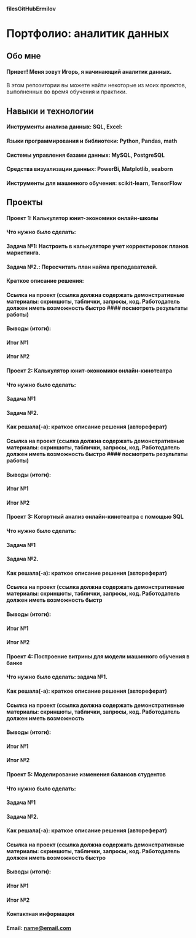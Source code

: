 #### filesGitHubErmilov
#       Портфолио: аналитик данных

##   Обо мне

#### Привет! Меня зовут Игорь, я начинающий аналитик данных.
В этом репозитории вы можете найти некоторые из моих проектов, выполненных во время обучения и практики.

##   Навыки и технологии
####    Инструменты анализа данных: SQL, Excel:
####    Языки программирования и библиотеки: Python, Pandas, math
####    Системы управления базами данных: MySQL, PostgreSQL
####    Средства визуализации данных: PowerBi, Matplotlib, seaborn
####    Инструменты для машинного обучения: scikit-learn, TensorFlow

##   Проекты

####    Проект 1: Калькулятор юнит-экономики онлайн-школы

####    Что нужно было сделать:

####       Задача №1:  Настроить в калькуляторе учет корректировок планов маркетинга.
####       Задача №2.: Пересчитать план найма преподавателей.
####    Краткое описание решения:

####    Ссылка на проект (ссылка должна содержать демонстративные материалы: скриншоты, таблички, запросы, код. Работодатель должен иметь возможность быстро ####    посмотреть результаты работы)

####    Выводы (итоги):

####    Итог №1
####    Итог №2

####    Проект 2: Калькулятор юнит-экономики онлайн-кинотеатра

####    Что нужно было сделать:

####    Задача №1
####    Задача №2.
####    Как решала(-а): краткое описание решения (автореферат)

####    Ссылка на проект (ссылка должна содержать демонстративные материалы: скриншоты, таблички, запросы, код. Работодатель должен иметь возможность быстро ####    посмотреть результаты работы)

####    Выводы (итоги):

####    Итог №1
####    Итог №2


####    Проект 3: Когортный анализ онлайн-кинотеатра с помощью SQL

####    Что нужно было сделать:

####    Задача №1
####    Задача №2.
####    Как решала(-а): краткое описание решения (автореферат)

####    Ссылка на проект (ссылка должна содержать демонстративные материалы: скриншоты, таблички, запросы, код. Работодатель должен иметь возможность быстр    

####    Выводы (итоги):

####    Итог №1
####    Итог №2

####    Проект 4: Построение витрины для модели машинного обучения в банке

####    Что нужно было сделать: задача №1.

####    Как решала(-а): краткое описание решения (автореферат)

####    Ссылка на проект (ссылка должна содержать демонстративные материалы: скриншоты, таблички, запросы, код. Работодатель должен иметь возможность 
####    Выводы (итоги):

####    Итог №1
####    Итог №2

####    Проект 5: Моделирование изменения балансов студентов

####    Что нужно было сделать:

####    Задача №1
####    Задача №2.
####    Как решала(-а): краткое описание решения (автореферат)

####    Ссылка на проект (ссылка должна содержать демонстративные материалы: скриншоты, таблички, запросы, код. Работодатель должен иметь возможность быстро

####    Выводы (итоги):

####    Итог №1
####    Итог №2
####    Контактная информация
####    Email: name@email.com
